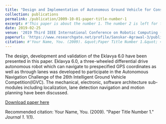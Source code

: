 ```yaml
---
title: "Design and Implementation of Autonomous Ground Vehicle for Constrained Environments"
collection: publications
permalink: /publication/2009-10-01-paper-title-number-1
excerpt: #'This paper is about the number 1. The number 2 is left for future work.'
date: 2019-02-25
venue: '2019 Third IEEE International Conference on Robotic Computing (IRC)'
paperurl: 'https://www.researchgate.net/profile/Sanskar-Agrawal-3/publication/332076359_Design_and_Implementation_of_Autonomous_Ground_Vehicle_for_Constrained_Environments/links/5ca06c67a6fdccd460459b1e/Design-and-Implementation-of-Autonomous-Ground-Vehicle-for-Constrained-Environments.pdf'
citation: #'Your Name, You. (2009). &quot;Paper Title Number 1.&quot; <i>Journal 1</i>. 1(1).'
---
```

The design, development and validation of the Eklavya 6.0 have been presented in this paper. Eklavya 6.0, a three-wheeled differential drive autonomous robot which can navigate to prespecified GPS coordinates as well as through lanes was developed to participate in the Autonomous Navigation Challenge of the 26th Intelligent Ground Vehicle Competition(IGVC). The mechanical, electronic, software architecture sub-modules including localization, lane detection navigation and motion planning have been discussed.

[Download paper here](https://www.researchgate.net/profile/Sanskar-Agrawal-3/publication/332076359_Design_and_Implementation_of_Autonomous_Ground_Vehicle_for_Constrained_Environments/links/5ca06c67a6fdccd460459b1e/Design-and-Implementation-of-Autonomous-Ground-Vehicle-for-Constrained-Environments.pdf)

Recommended citation: Your Name, You. (2009). "Paper Title Number 1." <i>Journal 1</i>. 1(1).